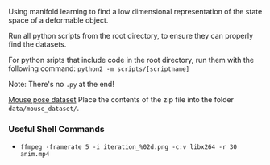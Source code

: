 Using manifold learning to find a low dimensional representation of the state space of a deformable object.

Run all python scripts from the root directory, to ensure they can properly find the datasets.

For python sripts that include code in the root directory, run them with the following command: `python2 -m scripts/[scriptname]`

Note: There's no `.py` at the end!

[Mouse pose dataset](https://web.bii.a-star.edu.sg/archive/machine_learning/Projects/behaviorAnalysis/Lie-X/Lie-X.html) Place the contents of the zip file into the folder `data/mouse_dataset/`.

### Useful Shell Commands

* `ffmpeg -framerate 5 -i iteration_%02d.png -c:v libx264 -r 30 anim.mp4`
